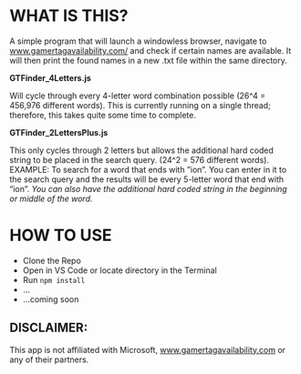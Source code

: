 # WHAT IS THIS?
A simple program that will launch a windowless browser, navigate to www.gamertagavailability.com/ and check if certain names are available. It will then print the found names in a new .txt file within the same directory.

**GTFinder_4Letters.js**

Will cycle through every 4-letter word combination possible (26^4 = 456,976 different words). This is currently running on a single thread; therefore, this takes quite some time to complete.

**GTFinder_2LettersPlus.js**

This only cycles through 2 letters but allows the additional hard coded string to be placed in the search query. (24^2 = 576 different words). 
EXAMPLE: 
To search for a word that ends with ”ion”. You can enter in it to the search query and the results will be every 5-letter word that end with “ion”. _You can also have the additional hard coded string in the beginning or middle of the word._ 


# HOW TO USE
- Clone the Repo
- Open in VS Code or locate directory in the Terminal
- Run `npm install`
- ...
- ...coming soon


## DISCLAIMER:
This app is not affiliated with Microsoft, www.gamertagavailability.com or any of their partners. 
